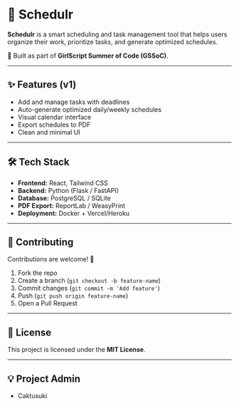 # 📅 Schedulr

**Schedulr** is a smart scheduling and task management tool that helps users organize their work, prioritize tasks, and generate optimized schedules.  

🚀 Built as part of **GirlScript Summer of Code (GSSoC)**.  

---

## ✨ Features (v1)
- Add and manage tasks with deadlines
- Auto-generate optimized daily/weekly schedules
- Visual calendar interface
- Export schedules to PDF
- Clean and minimal UI

---

## 🛠 Tech Stack
- **Frontend:** React, Tailwind CSS
- **Backend:** Python (Flask / FastAPI)
- **Database:** PostgreSQL / SQLite
- **PDF Export:** ReportLab / WeasyPrint
- **Deployment:** Docker + Vercel/Heroku

---

## 🤝 Contributing
Contributions are welcome! 🎉  
1. Fork the repo  
2. Create a branch (`git checkout -b feature-name`)  
3. Commit changes (`git commit -m 'Add feature'`)  
4. Push (`git push origin feature-name`)  
5. Open a Pull Request  

---

## 📜 License
This project is licensed under the **MIT License**.

---

## 💡 Project Admin
- Caktusuki
